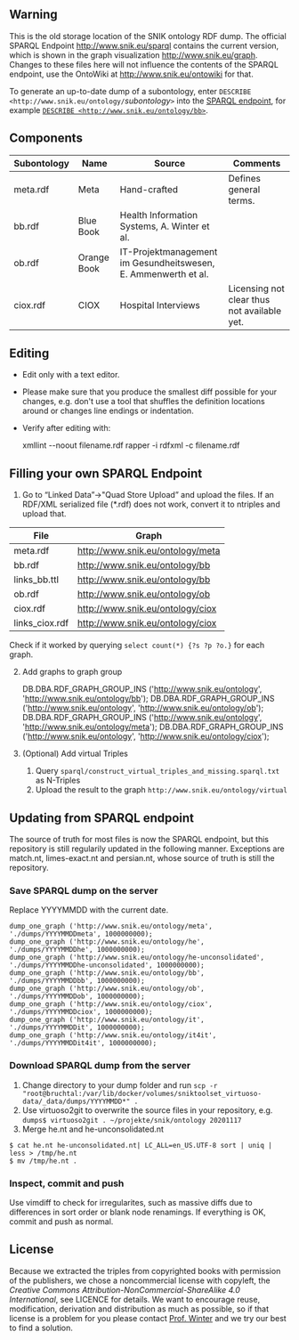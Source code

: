 ## Warning
This is the old storage location of the SNIK ontology RDF dump. The official SPARQL Endpoint http://www.snik.eu/sparql contains the current version, which is shown in the graph visualization http://www.snik.eu/graph. Changes to these files here will not influence the contents of the SPARQL endpoint, use the OntoWiki at http://www.snik.eu/ontowiki for that.

To generate an up-to-date dump of a subontology, enter `DESCRIBE <http://www.snik.eu/ontology/`*subontology*`>` into the [SPARQL endpoint](http://www.snik.eu/sparql), for example [`DESCRIBE <http://www.snik.eu/ontology/bb>`](http://www.snik.eu/sparql?default-graph-uri=&query=DESCRIBE+%3Chttp%3A%2F%2Fwww.snik.eu%2Fontology%2Fbb%3E&should-sponge=&format=application%2Frdf%2Bxml&timeout=0&debug=on).

## Components

| Subontology | Name | Source | Comments |
|---|---|-----|---|
|meta.rdf	|Meta	| Hand-crafted |	Defines general terms. |
|bb.rdf		|Blue Book | Health Information Systems, A. Winter et al. |
|ob.rdf		|Orange Book |IT-Projektmanagement im Gesundheitswesen, E. Ammenwerth et al. ||
|ciox.rdf	| CIOX | Hospital Interviews | Licensing not clear thus not available yet. |

## Editing

* Edit only with a text editor.
* Please make sure that you produce the smallest diff possible for your changes, e.g. don't use a tool that shuffles the definition locations around or changes line endings or indentation.
* Verify after editing with:
    
    xmllint --noout filename.rdf
    rapper -i rdfxml -c filename.rdf

## Filling your own SPARQL Endpoint

1. Go to “Linked Data”->"Quad Store Upload” and upload the files. If an RDF/XML serialized file (*.rdf) does not work, convert it to ntriples and upload that.

|File| Graph|
|---|----|
|meta.rdf	|http://www.snik.eu/ontology/meta|
|bb.rdf 	|http://www.snik.eu/ontology/bb|
|links_bb.ttl |	http://www.snik.eu/ontology/bb|
|ob.rdf 	|http://www.snik.eu/ontology/ob|
|ciox.rdf |	http://www.snik.eu/ontology/ciox|
|links_ciox.rdf |	http://www.snik.eu/ontology/ciox|

Check if it worked by querying `select count(*) {?s ?p ?o.}` for each graph.

2. Add graphs to graph group

    DB.DBA.RDF_GRAPH_GROUP_INS ('http://www.snik.eu/ontology', 'http://www.snik.eu/ontology/bb');
    DB.DBA.RDF_GRAPH_GROUP_INS ('http://www.snik.eu/ontology', 'http://www.snik.eu/ontology/ob');
    DB.DBA.RDF_GRAPH_GROUP_INS ('http://www.snik.eu/ontology', 'http://www.snik.eu/ontology/meta');
    DB.DBA.RDF_GRAPH_GROUP_INS ('http://www.snik.eu/ontology', 'http://www.snik.eu/ontology/ciox');

3. (Optional) Add virtual Triples
   1. Query `sparql/construct_virtual_triples_and_missing.sparql.txt` as N-Triples
   2. Upload the result to the graph `http://www.snik.eu/ontology/virtual`

## Updating from SPARQL endpoint
The source of truth for most files is now the SPARQL endpoint, but this repository is still regularily updated in the following manner.
Exceptions are match.nt, limes-exact.nt and persian.nt, whose source of truth is still the repository.

### Save SPARQL dump on the server
Replace YYYYMMDD with the current date.

    dump_one_graph ('http://www.snik.eu/ontology/meta', './dumps/YYYYMMDDmeta', 1000000000);
    dump_one_graph ('http://www.snik.eu/ontology/he', './dumps/YYYYMMDDhe', 1000000000);
    dump_one_graph ('http://www.snik.eu/ontology/he-unconsolidated', './dumps/YYYYMMDDhe-unconsolidated', 1000000000);
    dump_one_graph ('http://www.snik.eu/ontology/bb', './dumps/YYYYMMDDbb', 1000000000);
    dump_one_graph ('http://www.snik.eu/ontology/ob', './dumps/YYYYMMDDob', 1000000000); 
    dump_one_graph ('http://www.snik.eu/ontology/ciox', './dumps/YYYYMMDDciox', 1000000000); 
    dump_one_graph ('http://www.snik.eu/ontology/it', './dumps/YYYYMMDDit', 1000000000); 
    dump_one_graph ('http://www.snik.eu/ontology/it4it', './dumps/YYYYMMDDit4it', 1000000000); 

### Download SPARQL dump from the server
1. Change directory to your dump folder and run `scp -r "root@bruchtal:/var/lib/docker/volumes/sniktoolset_virtuoso-data/_data/dumps/YYYYMMDD*" .`
2. Use virtuoso2git to overwrite the source files in your repository, e.g. `dumps$ virtuoso2git . ~/projekte/snik/ontology 20201117`
3. Merge he.nt and he-unconsolidated.nt

```
$ cat he.nt he-unconsolidated.nt| LC_ALL=en_US.UTF-8 sort | uniq | less > /tmp/he.nt
$ mv /tmp/he.nt .
```

### Inspect, commit and push
Use vimdiff to check for irregularites, such as massive diffs due to differences in sort order or blank node renamings. If everything is OK, commit and push as normal.


## License
Because we extracted the triples from copyrighted books with permission of the publishers, we chose a noncommercial license with copyleft, the *Creative Commons Attribution-NonCommercial-ShareAlike 4.0 International*, see LICENCE for details.
We want to encourage reuse, modification, derivation and distribution as much as possible, so if that license is a problem for you please contact [Prof. Winter](www.people.imise.uni-leipzig.de/alfred.winter) and we try our best to find a solution.
